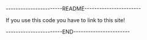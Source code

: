 -----------------------README-----------------------

If you use this code you have to link to this site!

-----------------------END-----------------------
